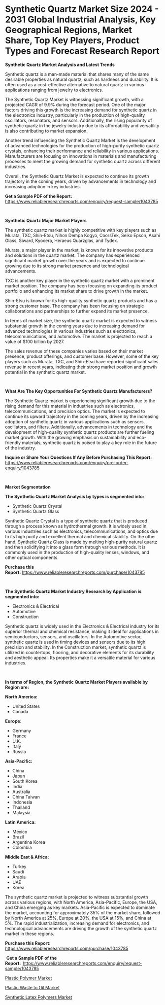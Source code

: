 <p><h1>Synthetic Quartz Market Size 2024 - 2031 Global Industrial Analysis, Key Geographical Regions, Market Share, Top Key Players, Product Types and Forecast Research Report</h1></p><p><strong>Synthetic Quartz Market Analysis and Latest Trends</strong></p>
<p><p>Synthetic quartz is a man-made material that shares many of the same desirable properties as natural quartz, such as hardness and durability. It is often used as a cost-effective alternative to natural quartz in various applications ranging from jewelry to electronics. </p><p>The Synthetic Quartz Market is witnessing significant growth, with a projected CAGR of 9.9% during the forecast period. One of the major factors driving this growth is the increasing demand for synthetic quartz in the electronics industry, particularly in the production of high-quality oscillators, resonators, and sensors. Additionally, the rising popularity of synthetic quartz in the jewelry industry due to its affordability and versatility is also contributing to market expansion.</p><p>Another trend influencing the Synthetic Quartz Market is the development of advanced technologies for the production of high-purity synthetic quartz crystals, enhancing their performance and reliability in various applications. Manufacturers are focusing on innovations in materials and manufacturing processes to meet the growing demand for synthetic quartz across different industries.</p><p>Overall, the Synthetic Quartz Market is expected to continue its growth trajectory in the coming years, driven by advancements in technology and increasing adoption in key industries.</p></p>
<p><strong>Get a Sample PDF of the Report:&nbsp;</strong> <a href="https://www.reliableresearchreports.com/enquiry/request-sample/1043785">https://www.reliableresearchreports.com/enquiry/request-sample/1043785</a></p>
<p>&nbsp;</p>
<p><strong>Synthetic Quartz Major Market Players</strong></p>
<p><p>The synthetic quartz market is highly competitive with key players such as Murata, TXC, Shin-Etsu, Nihon Dempa Kogyo, CoorsTek, Seiko Epson, Asahi Glass, Siward, Kyocera, Heraeus Quarzglas, and Tydex. </p><p>Murata, a major player in the market, is known for its innovative products and solutions in the quartz market. The company has experienced significant market growth over the years and is expected to continue growing due to its strong market presence and technological advancements.</p><p>TXC is another key player in the synthetic quartz market with a prominent market position. The company has been focusing on expanding its product portfolio and enhancing its market share to drive growth in the market.</p><p>Shin-Etsu is known for its high-quality synthetic quartz products and has a strong customer base. The company has been focusing on strategic collaborations and partnerships to further expand its market presence.</p><p>In terms of market size, the synthetic quartz market is expected to witness substantial growth in the coming years due to increasing demand for advanced technologies in various industries such as electronics, telecommunications, and automotive. The market is projected to reach a value of $100 billion by 2027.</p><p>The sales revenue of these companies varies based on their market presence, product offerings, and customer base. However, some of the key players such as Murata, TXC, and Shin-Etsu have reported significant sales revenue in recent years, indicating their strong market position and growth potential in the synthetic quartz market.</p></p>
<p>&nbsp;</p>
<p><strong>What Are The Key Opportunities For Synthetic Quartz Manufacturers?</strong></p>
<p><p>The Synthetic Quartz market is experiencing significant growth due to the rising demand for this material in industries such as electronics, telecommunications, and precision optics. The market is expected to continue its upward trajectory in the coming years, driven by the increasing adoption of synthetic quartz in various applications such as sensors, oscillators, and filters. Additionally, advancements in technology and the development of high-quality synthetic quartz products are further fueling market growth. With the growing emphasis on sustainability and eco-friendly materials, synthetic quartz is poised to play a key role in the future of the industry.</p></p>
<p><strong>Inquire or Share Your Questions If Any Before Purchasing This Report:</strong> <a href="https://www.reliableresearchreports.com/enquiry/pre-order-enquiry/1043785">https://www.reliableresearchreports.com/enquiry/pre-order-enquiry/1043785</a></p>
<p>&nbsp;</p>
<p><strong>Market Segmentation</strong></p>
<p><strong>The Synthetic Quartz Market Analysis by types is segmented into:</strong></p>
<p><ul><li>Synthetic Quartz Crystal</li><li>Synthetic Quartz Glass</li></ul></p>
<p><p>Synthetic Quartz Crystal is a type of synthetic quartz that is produced through a process known as hydrothermal growth. It is widely used in various industries such as electronics, telecommunications, and optics due to its high purity and excellent thermal and chemical stability. On the other hand, Synthetic Quartz Glass is made by melting high-purity natural quartz and then solidifying it into a glass form through various methods. It is commonly used in the production of high-quality lenses, windows, and other optical components.</p></p>
<p><strong>Purchase this Report:&nbsp;</strong><a href="https://www.reliableresearchreports.com/purchase/1043785">https://www.reliableresearchreports.com/purchase/1043785</a></p>
<p>&nbsp;</p>
<p><strong>The Synthetic Quartz Market Industry Research by Application is segmented into:</strong></p>
<p><ul><li>Electronics & Electrical</li><li>Automotive</li><li>Construction</li></ul></p>
<p><p>Synthetic quartz is widely used in the Electronics & Electrical industry for its superior thermal and chemical resistance, making it ideal for applications in semiconductors, sensors, and oscillators. In the Automotive sector, synthetic quartz is used in timing devices and sensors due to its high precision and stability. In the Construction market, synthetic quartz is utilized in countertops, flooring, and decorative elements for its durability and aesthetic appeal. Its properties make it a versatile material for various industries.</p></p>
<p>&nbsp;</p>
<p><strong>In terms of Region, the Synthetic Quartz Market Players available by Region are:</strong></p>
<p>
    <p> <strong> North America: </strong>
        <ul>
            <li>United States</li>
            <li>Canada</li>
        </ul>
        </p> 
    <p> <strong> Europe: </strong>
        <ul>
            <li>Germany</li>
            <li>France</li>
            <li>U.K.</li>
            <li>Italy</li>
            <li>Russia</li>
        </ul>
        </p> 
    <p> <strong> Asia-Pacific: </strong>
        <ul>
            <li>China</li>
            <li>Japan</li>
            <li>South Korea</li>
            <li>India</li>
            <li>Australia</li>
            <li>China Taiwan</li>
            <li>Indonesia</li>
            <li>Thailand</li>
            <li>Malaysia</li>
        </ul>
        </p> 
    <p> <strong> Latin America: </strong>
        <ul>
            <li>Mexico</li>
            <li>Brazil</li>
            <li>Argentina Korea</li>
            <li>Colombia</li>
        </ul>
        </p> 
    <p> <strong> Middle East & Africa: </strong>
        <ul>
            <li>Turkey</li>
            <li>Saudi</li>
            <li>Arabia</li>
            <li>UAE</li>
            <li>Korea</li>
        </ul>
    </p>
    </p>
<p><p>The synthetic quartz market is projected to witness substantial growth across various regions, with North America, Asia-Pacific, Europe, the USA, and China emerging as key markets. Asia-Pacific is expected to dominate the market, accounting for approximately 35% of the market share, followed by North America at 25%, Europe at 20%, the USA at 15%, and China at 5%. The rapid industrialization, increasing demand for electronics, and technological advancements are driving the growth of the synthetic quartz market in these regions.</p></p>
<p><strong>Purchase this Report: </strong><a href="https://www.reliableresearchreports.com/purchase/1043785">https://www.reliableresearchreports.com/purchase/1043785</a></p>
<p>&nbsp;<strong>Get a Sample PDF of the Report:&nbsp;&nbsp;</strong><a href="https://www.reliableresearchreports.com/enquiry/request-sample/1043785">https://www.reliableresearchreports.com/enquiry/request-sample/1043785</a></p>
<p><strong></strong></p>
<p><p><a href="https://github.com/juniordelafrance/Market-Research-Report-List-2/blob/main/plastic-polymer-market.md">Plastic Polymer Market</a></p><p><a href="https://github.com/jaidynmorantestelletmjzya/Market-Research-Report-List-1/blob/main/plastic-waste-to-oil-market.md">Plastic Waste to Oil Market</a></p><p><a href="https://github.com/ruddyyedelwadw/Market-Research-Report-List-1/blob/main/synthetic-latex-polymers-market.md">Synthetic Latex Polymers Market</a></p></p>